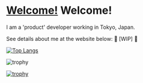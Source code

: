 # [Welcome!](https://twemoji.maxcdn.com/v/14.0.0/72x72/1f44b.png) Welcome!

I am a 'product' developer working in Tokyo, Japan.

See details about me at the website below:
:construction: [WIP] :construction:

[![Top Langs](https://github-readme-stats.vercel.app/api/top-langs/?username=shunk-py&theme=dark&layout=compact)](https://github.com/shunk-py)

![trophy](https://github-readme-stats.vercel.app/api?username=shunk-py&show_icons=true&theme=dark&count_private=true&line_height=40)

[![trophy](https://github-profile-trophy.vercel.app/?username=shunk-py&theme=tokyonight&rank=SECRET,SSS,SS,S,AAA,AA,A,B&no-bg=true)](https://github.com/shunk-py)

